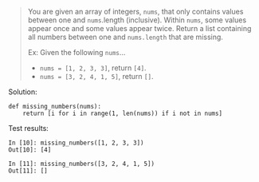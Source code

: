 > You are given an array of integers, `nums`, that only contains values between one and `nums`.length (inclusive). Within `nums`, some values appear once and some values appear twice. Return a list containing all numbers between one and `nums.length` that are missing.
>
> Ex: Given the following `nums`...
> - `nums = [1, 2, 3, 3]`, return `[4]`.
> - `nums = [3, 2, 4, 1, 5]`, return `[]`.

Solution:
```
def missing_numbers(nums):
    return [i for i in range(1, len(nums)) if i not in nums]
```

Test results:
```
In [10]: missing_numbers([1, 2, 3, 3])
Out[10]: [4]

In [11]: missing_numbers([3, 2, 4, 1, 5])
Out[11]: []
```
